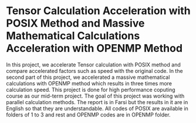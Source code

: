 # Tensor Calculation Acceleration with POSIX Method and Massive Mathematical Calculations Acceleration with OPENMP Method
In this project, we accelerate Tensor calculation with POSIX method and compare accelerated factors such as speed with the original code. In the second part of this project, we accelerated a massive mathematical calculations with OPENMP method which results in three times more calculation speed.
This project is done for high performance coputing course as our mid-term project.
The goal of this project was working with parallel calculation methods. The report is in Farsi but the results in it are in English so that they are understandable.
All codes of POSIX are available in folders of 1 to 3 and rest and OPENMP codes are in OPENMP folder.
